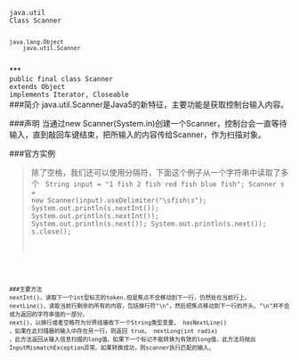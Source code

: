 <code>
java.util
Class Scanner

    java.lang.Object
        java.util.Scanner 
</code>
***
<code>
public final class Scanner
extends Object
implements Iterator<String>, Closeable
</code>
###简介
java.util.Scanner是Java5的新特征，主要功能是获取控制台输入内容。

###声明
当通过new Scanner(System.in)创建一个Scanner，控制台会一直等待输入，直到敲回车键结束，把所输入的内容传给Scanner，作为扫描对象。

###官方实例
>除了空格，我们还可以使用分隔符，下面这个例子从一个字符串中读取了多个
><code>
     String input = "1 fish 2 fish red fish blue fish";
     Scanner s = new Scanner(input).useDelimiter("\\s*fish\\s*");
     System.out.println(s.nextInt());
     System.out.println(s.nextInt());
     System.out.println(s.next());
     System.out.println(s.next());
     s.close();
<code>

###主要方法
nextInt()，读取下一个int型标志的token.但是焦点不会移动到下一行，仍然处在当前行上。
nextLine()，读取当前行剩余的所有的内容，包括换行符"\n"，然后把焦点移动到下一行的开头。"\n"并不会成为返回的字符串值的一部分。
next()，以换行或者空格符为分界线接收下一个String类型变量。
hasNextLine() ，如果在此扫描器的输入中存在另一行，则返回 true。
nextLong(int radix) ，此方法返回从输入信息扫描的long值。如果下一个标记不能转换为有效的long值，此方法将抛出InputMismatchException异常。如果转换成功，则scanner执行匹配的输入。
